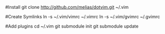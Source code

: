 #Install
	git clone http://github.com/meIias/dotvim.git ~/.vim

#Create Symlinks
	ln -s ~/.vim/vimrc ~/.vimrc
	ln -s ~/.vim/gvimrc ~/.gvimrc

#Add plugins
	cd ~/.vim
	git submodule init
	git submodule update

